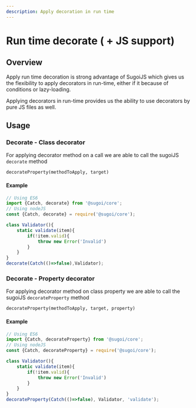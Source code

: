 ```yaml
---
description: Apply decoration in run time
---
```


# Run time decorate \( + JS support\)

## Overview

Apply run time decoration is strong advantage of SugoiJS which gives us the flexibility to apply decorators in run-time, either if it because of conditions or lazy-loading.

Applying decorators in run-time provides us the ability to use decorators by pure JS files as well.

## Usage

### Decorate - Class decorator

For applying decorator method on a call we are able to call the sugoiJS `decorate` method

`decorateProperty(methodToApply, target)`

#### Example

```javascript
// Using ES6
import {Catch, decorate} from '@sugoi/core';
// Using nodeJS
const {Catch, decorate} = require('@sugoi/core');

class Validator(){
    static validate(item){
        if(!item.valid){
            throw new Error('Invalid')
        }
    }
}
decorate(Catch(()=>false),Validator);
```



### Decorate - Property decorator

For applying decorator method on class property we are able to call the sugoiJS `decorateProperty` method

`decorateProperty(methodToApply, target, property)`

#### Example

```javascript
// Using ES6
import {Catch, decorateProperty} from '@sugoi/core';
// Using nodeJS
const {Catch, decorateProperty} = require('@sugoi/core');

class Validator(){
    static validate(item){
        if(!item.valid){
            throw new Error('Invalid')
        }
    }
}
decorateProperty(Catch(()=>false), Validator, 'validate');
```

